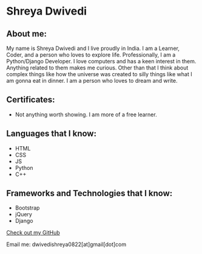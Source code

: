 # Shreya Dwivedi

## About me:

My name is Shreya Dwivedi and I live proudly in India. I am a Learner, Coder,  and a person who loves to explore life. Professionally, I am a Python/Django Developer. I love computers and has a keen interest in them. Anything related to them makes me curious. Other than that I think about complex things like how the universe was created to silly things like what I am gonna eat in dinner. I am a person who loves to dream and write.

## Certificates:
- Not anything worth showing. I am more of a free learner.

## Languages that I know:

- HTML
- CSS
- JS
- Python
- C++



## Frameworks and Technologies that I know:

- Bootstrap
- jQuery
- Django




[Check out my GitHub](https://github.com/dwivedishrey)


Email me: dwivedishreya0822[at]gmail[dot]com



